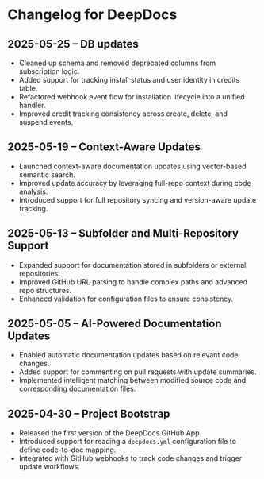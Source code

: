 # Changelog for DeepDocs

## 2025-05-25 – DB updates
- Cleaned up schema and removed deprecated columns from subscription logic.
- Added support for tracking install status and user identity in credits table.
- Refactored webhook event flow for installation lifecycle into a unified handler.
- Improved credit tracking consistency across create, delete, and suspend events.
  

## 2025-05-19 – Context-Aware Updates
- Launched context-aware documentation updates using vector-based semantic search.
- Improved update accuracy by leveraging full-repo context during code analysis.
- Introduced support for full repository syncing and version-aware update tracking.


## 2025-05-13 – Subfolder and Multi-Repository Support
- Expanded support for documentation stored in subfolders or external repositories.
- Improved GitHub URL parsing to handle complex paths and advanced repo structures.
- Enhanced validation for configuration files to ensure consistency.


## 2025-05-05 – AI-Powered Documentation Updates
- Enabled automatic documentation updates based on relevant code changes.
- Added support for commenting on pull requests with update summaries.
- Implemented intelligent matching between modified source code and corresponding documentation files.


## 2025-04-30 – Project Bootstrap
- Released the first version of the DeepDocs GitHub App.
- Introduced support for reading a `deepdocs.yml` configuration file to define code-to-doc mapping.
- Integrated with GitHub webhooks to track code changes and trigger update workflows.
